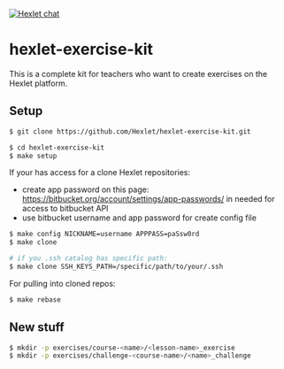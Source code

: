 [![Hexlet chat](http://slack-ru.hexlet.io/badge.svg)](http://slack-ru.hexlet.io)

# hexlet-exercise-kit

This is a complete kit for teachers who want to create exercises on the Hexlet platform.

## Setup

```sh
$ git clone https://github.com/Hexlet/hexlet-exercise-kit.git

$ cd hexlet-exercise-kit
$ make setup
```


If your has access for a clone Hexlet repositories:
* create app password on this page: https://bitbucket.org/account/settings/app-passwords/ 
  in needed for access to bitbucket API
* use bitbucket username and app password for create config file

```sh
$ make config NICKNAME=username APPPASS=paSsw0rd
$ make clone

# if you .ssh catalog has specific path:
$ make clone SSH_KEYS_PATH=/specific/path/to/your/.ssh 
```

For pulling into cloned repos:
```sh
$ make rebase
```


## New stuff

```sh
$ mkdir -p exercises/course-<name>/<lesson-name>_exercise
$ mkdir -p exercises/challenge-<course-name>/<name>_challenge
```

